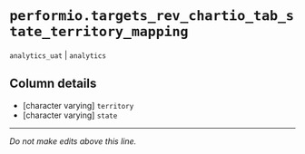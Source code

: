 # `performio.targets_rev_chartio_tab_state_territory_mapping`
`analytics_uat` | `analytics`

## Column details
* [character varying] `territory`
* [character varying] `state`

-------------------------------------------------------------------------------
*Do not make edits above this line.*
